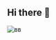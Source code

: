 ## Hi there 👋
![вв](https://64.media.tumblr.com/440a4a14990b3f838fb81ee0a1fd9e49/263cf1e6bc8f64f8-b8/s540x810/6deb3f78f98c250e113fd292f5b881bebbcd38dc.pnj)

